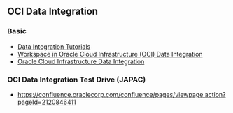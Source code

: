 ## OCI Data Integration 
### Basic
* [Data Integration Tutorials](https://docs.cloud.oracle.com/en-us/iaas/data-integration/tutorial/tutorials/index.htm)
* [Workspace in Oracle Cloud Infrastructure (OCI) Data Integration](https://blogs.oracle.com/dataintegration/workspace-in-oracle-cloud-infrastructure-oci-data-integration)
* [Oracle Cloud Infrastructure Data Integration](https://blogs.oracle.com/dataintegration/oracle-cloud-infrastructure-data-integration)
### OCI Data Integration Test Drive (JAPAC)
* https://confluence.oraclecorp.com/confluence/pages/viewpage.action?pageId=2120846411
